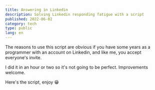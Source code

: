 ```yaml
---
title: Answering in Linkedin
description: Solving Linkedin responding fatigue with a script
published: 2022-06-02
category: tech
type: public
lang: en
---
```

The reasons to use this script are obvious if you have some years as a programmer with an account on Linkedin, and like me, you accept everyone's invite.

I did it in an hour or two so it's not going to be perfect. Improvements welcome.

Here's the script, enjoy 😁

<script src="https://gist.github.com/NormanPerrin/423756017257542ab257acfcc10cc0c3.js"></script>
